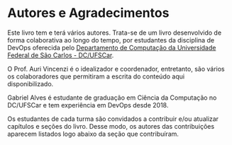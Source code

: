 # Autores e Agradecimentos

Este livro tem e terá vários autores. Trata-se de um livro desenvolvido de forma colaborativa ao longo do tempo, por estudantes da disciplina de DevOps oferecida pelo [Departamento de Computação da Universidade Federal de São Carlos - DC/UFSCar](https://site.dc.ufscar.br/).

O Prof. Auri Vincenzi é o idealizador e coordenador, entretanto, são vários os colaboradores que permitiram a escrita do conteúdo aqui disponibilizado.

Gabriel Alves é estudante de graduação em Ciência da Computação no DC/UFSCar e tem experiência em DevOps desde 2018.

Os estudantes de cada turma são convidados a contribuir e/ou atualizar capítulos e seções do livro. Desse modo, os autores das contribuições aparecem listados logo abaixo da seção que contribuíram.

